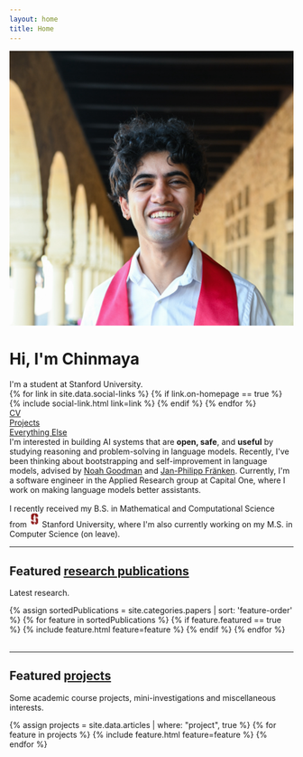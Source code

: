 ```yaml
---
layout: home
title: Home
---
```


<div id="intro-wrapper" class="l-text">
	<div id="intro-title-wrapper">
		<div id="intro-image-wrapper">
			<img id="intro-image" src="/images/profile-square.png"></div>
		<div id="intro-title-text-wrapper">
			<h1 id="intro-title">Hi, I'm Chinmaya</h1>
			<div id="intro-subtitle">I'm a student at Stanford University.</div>
			<div id="intro-title-socials">
				{% for link in site.data.social-links %}
					{% if link.on-homepage == true %}
						{% include social-link.html link=link %}
					{% endif %}
				{% endfor %}
			</div>
		</div>
	</div>
	<!-- <hr class="l-middle home-hr"> -->
	<div id="everything-else" class="l-middle">
		<a href="{{ site.url }}/cv"><div><i class="fa fa-portrait icon icon-right-space"></i>CV</div></a>
		<a href="{{ site.url }}/projects"><div><i class="fa fa-shapes icon icon-right-space"></i>Projects</div></a>
		<a href="{{ site.url }}/everything-else"><div><i class="fa fa-list-ul icon icon-right-space"></i>Everything Else</div></a>
	</div>
	<div>
		I'm interested in building AI systems that are <b>open, safe</b>, and <b>useful</b> by studying reasoning and problem-solving in language models. Recently, I've been thinking about bootstrapping and self-improvement in language models, advised by <a href="https://cocolab.stanford.edu/ndg"> Noah Goodman</a> and <a href="https://janphilippfranken.github.io/"> Jan-Philipp Fränken</a>. Currently, I'm a software engineer in the Applied Research group at Capital One, where I work on making language models better assistants.
	</div>
	<div style="height: 1rem"></div>
	<div>
		I recently received my B.S. in Mathematical and Computational Science from <img class="intro-logo" style="width: 13px; padding-bottom: 5px; margin-left: 3px; margin-right: 3px;" src="/images/stanford.svg">
 Stanford University, where I'm also currently working on my M.S. in Computer Science (on leave). 
	</div>
	<!-- <div style="height: 1rem"></div>
	<div>
		I have collaborated with designers, developers, artists, and scientists while working at <img class="intro-logo" style="width: 19px; padding-bottom: 5px;" src="/images/apple.svg"> Apple, <img class="intro-logo" style="width: 18px; padding-bottom: 3px;" src="/images/microsoft.svg"> Microsoft Research, <img class="intro-logo" style="width: 24px" src="/images/nasa.svg"> NASA Jet Propulsion Lab, and <img class="intro-logo" style="width: 24px;" src="/images/pnnl.svg"> Pacific Northwest National Lab.
	</div> -->


</div>

<hr class="l-middle home-hr">

<h2 class="feature-title">Featured <a href="/cv/#publications">research publications</a></h2>

<p class="feature-text">
	Latest research.
</p>

<div class="cover-wrapper cover-wrapper-2-col l-page">
	{% assign sortedPublications = site.categories.papers | sort: 'feature-order' %}
	{% for feature in sortedPublications %}
		{% if feature.featured == true %}
			{% include feature.html feature=feature %}
		{% endif %}
	{% endfor %}
</div>

<br>

<hr class="l-middle home-hr">

<h2 class="feature-title">Featured <a href="https://scandukuri.github.io/projects/">projects</a></h2>

<p class="feature-text">
	Some academic course projects, mini-investigations and miscellaneous interests.
</p>

<div class="cover-wrapper cover-wrapper-3-col l-middle">
	{% assign projects = site.data.articles | where: "project", true %}
	{% for feature in projects %}
		{% include feature.html feature=feature %}
	{% endfor %}
</div>

